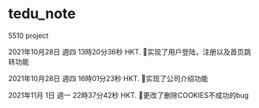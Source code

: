 # tedu_note
5510 project


2021年10月28日 週四 13時20分36秒 HKT.     🐑实现了用户登陆，注册以及首页跳转功能

2021年10月28日 週四 16時01分23秒 HKT.     🐑实现了公司介绍功能

2021年11月 1日 週一 22時37分42秒 HKT.     🐑更改了删除COOKIES不成功的bug
